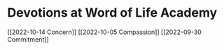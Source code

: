 # Devotions at Word of Life Academy
[[2022-10-14 Concern]]
[[2022-10-05 Compassion]]
[[2022-09-30 Commitment]]